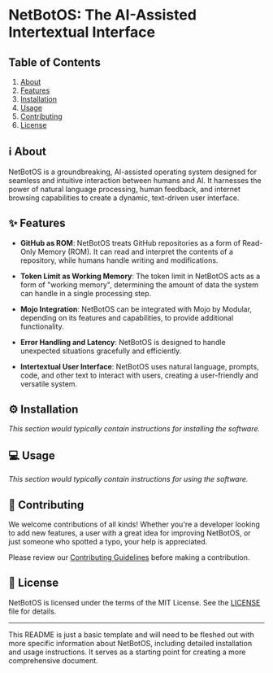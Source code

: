 # NetBotOS: The AI-Assisted Intertextual Interface

## Table of Contents

1. [About](#about)
2. [Features](#features)
3. [Installation](#installation)
4. [Usage](#usage)
5. [Contributing](#contributing)
6. [License](#license)

<a name="about"></a>
## :information_source: About 

NetBotOS is a groundbreaking, AI-assisted operating system designed for seamless and intuitive interaction between humans and AI. It harnesses the power of natural language processing, human feedback, and internet browsing capabilities to create a dynamic, text-driven user interface. 

<a name="features"></a>
## :sparkles: Features 

- **GitHub as ROM**: NetBotOS treats GitHub repositories as a form of Read-Only Memory (ROM). It can read and interpret the contents of a repository, while humans handle writing and modifications.

- **Token Limit as Working Memory**: The token limit in NetBotOS acts as a form of "working memory", determining the amount of data the system can handle in a single processing step.

- **Mojo Integration**: NetBotOS can be integrated with Mojo by Modular, depending on its features and capabilities, to provide additional functionality.

- **Error Handling and Latency**: NetBotOS is designed to handle unexpected situations gracefully and efficiently.

- **Intertextual User Interface**: NetBotOS uses natural language, prompts, code, and other text to interact with users, creating a user-friendly and versatile system.

<a name="installation"></a>
## :gear: Installation 

*This section would typically contain instructions for installing the software.*

<a name="usage"></a>
## :computer: Usage

*This section would typically contain instructions for using the software.*

<a name="contributing"></a>
## :handshake: Contributing

We welcome contributions of all kinds! Whether you're a developer looking to add new features, a user with a great idea for improving NetBotOS, or just someone who spotted a typo, your help is appreciated. 

Please review our [Contributing Guidelines](CONTRIBUTING.md) before making a contribution.

<a name="license"></a>
## :page_with_curl: License

NetBotOS is licensed under the terms of the MIT License. See the [LICENSE](LICENSE.md) file for details.

---

This README is just a basic template and will need to be fleshed out with more specific information about NetBotOS, including detailed installation and usage instructions. It serves as a starting point for creating a more comprehensive document.